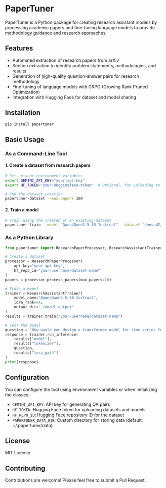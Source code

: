 # PaperTuner

PaperTuner is a Python package for creating research assistant models by processing academic papers and fine-tuning language models to provide methodology guidance and research approaches.

## Features

- Automated extraction of research papers from arXiv
- Section extraction to identify problem statements, methodologies, and results
- Generation of high-quality question-answer pairs for research methodology
- Fine-tuning of language models with GRPO (Growing Rank Pruned Optimization)
- Integration with Hugging Face for dataset and model sharing

## Installation

```bash
pip install papertuner
```

## Basic Usage

### As a Command-Line Tool

#### 1. Create a dataset from research papers

```bash
# Set up your environment variables
export GEMINI_API_KEY="your-api-key"
export HF_TOKEN="your-huggingface-token"  # Optional, for uploading to HF

# Run the dataset creation
papertuner-dataset --max-papers 100
```

#### 2. Train a model

```bash
# Train using the created or an existing dataset
papertuner-train --model "Qwen/Qwen2.5-3B-Instruct" --dataset "densud2/ml_qa_dataset"
```

### As a Python Library

```python
from papertuner import ResearchPaperProcessor, ResearchAssistantTrainer

# Create a dataset
processor = ResearchPaperProcessor(
    api_key="your-api-key",
    hf_repo_id="your-username/dataset-name"
)
papers = processor.process_papers(max_papers=10)

# Train a model
trainer = ResearchAssistantTrainer(
    model_name="Qwen/Qwen2.5-3B-Instruct",
    lora_rank=64,
    output_dir="./model_output"
)
results = trainer.train("your-username/dataset-name")

# Test the model
question = "How would you design a transformer model for time series forecasting?"
response = trainer.run_inference(
    results["model"],
    results["tokenizer"],
    question,
    results["lora_path"]
)
print(response)
```

## Configuration

You can configure the tool using environment variables or when initializing the classes:

- `GEMINI_API_KEY`: API key for generating QA pairs
- `HF_TOKEN`: Hugging Face token for uploading datasets and models
- `HF_REPO_ID`: Hugging Face repository ID for the dataset
- `PAPERTUNER_DATA_DIR`: Custom directory for storing data (default: ~/.papertuner/data)

## License

MIT License

## Contributing

Contributions are welcome! Please feel free to submit a Pull Request.
